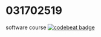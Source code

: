 # 031702519
software course
<a href="https://codebeat.co/projects/github-com-caiji-w-031702519-master-e82d66d9-37b2-420a-803e-89e79162cdc5"><img alt="codebeat badge" src="https://codebeat.co/badges/6e593abd-1470-4b07-9804-cfebddad599f" /></a>
